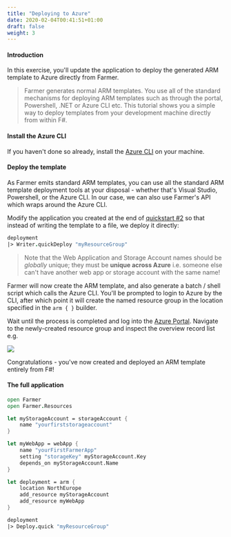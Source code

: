 ```yaml
---
title: "Deploying to Azure"
date: 2020-02-04T00:41:51+01:00
draft: false
weight: 3
---
```


#### Introduction
In this exercise, you'll update the application to deploy the generated ARM template to Azure directly from Farmer.

> Farmer generates normal ARM templates. You use all of the standard mechanisms for deploying ARM templates such as through the portal, Powershell, .NET or Azure CLI etc. This tutorial shows you a simple way to deploy templates from your development machine directly from within F#.

#### Install the Azure CLI
If you haven't done so already, install the [Azure CLI](https://docs.microsoft.com/en-us/cli/azure/install-azure-cli?view=azure-cli-latest) on your machine.

#### Deploy the template
As Farmer emits standard ARM templates, you can use all the standard ARM template deployment tools at your disposal - whether that's Visual Studio, Powershell, or the Azure CLI. In our case, we can also use Farmer's API which wraps around the Azure CLI.

Modify the application you created at the end of [quickstart #2](quickstart-2/#the-full-application) so that instead of writing the template to a file, we deploy it directly:

```fsharp
deployment
|> Writer.quickDeploy "myResourceGroup"
```

> Note that the Web Application and Storage Account names should be *globally* unique; they must be **unique across Azure** i.e. someone else can't have another web app or storage account with the same name!

Farmer will now create the ARM template, and also generate a batch / shell script which calls the Azure CLI. You'll be prompted to login to Azure by the CLI, after which point it will create the named resource group in the location specified in the `arm { }` builder.

Wait until the process is completed and log into the [Azure Portal](https://portal.azure.com/). Navigate to the newly-created resource group and inspect the overview record list e.g.

![](../../images/deploy.jpg)

Congratulations - you've now created and deployed an ARM template entirely from F#!

#### The full application

```fsharp
open Farmer
open Farmer.Resources

let myStorageAccount = storageAccount {
    name "yourfirststorageaccount"
}

let myWebApp = webApp {
    name "yourFirstFarmerApp"
    setting "storageKey" myStorageAccount.Key
    depends_on myStorageAccount.Name
}

let deployment = arm {
    location NorthEurope
    add_resource myStorageAccount
    add_resource myWebApp
}

deployment
|> Deploy.quick "myResourceGroup"
```